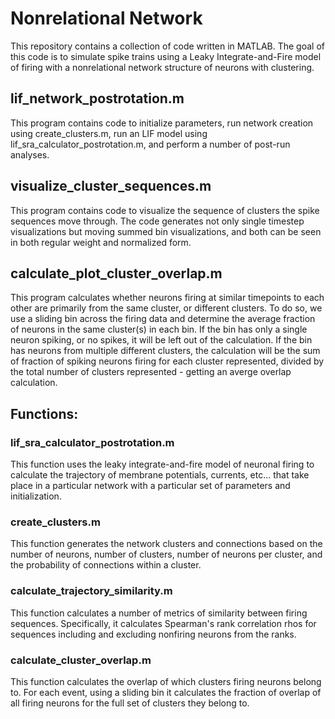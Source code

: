 # Nonrelational Network
 This repository contains a collection of code written in MATLAB. The goal of this code is to simulate spike trains using a Leaky Integrate-and-Fire model of firing with a nonrelational network structure of neurons with clustering.
 
 ## lif_network_postrotation.m
 This program contains code to initialize parameters, run network creation using create_clusters.m, run an LIF model using lif_sra_calculator_postrotation.m, and perform a number of post-run analyses.
 
 ## visualize_cluster_sequences.m
 This program contains code to visualize the sequence of clusters the spike sequences move through. The code generates not only single timestep visualizations but moving summed bin visualizations, and both can be seen in both regular weight and normalized form.
 
 ## calculate_plot_cluster_overlap.m
 This program calculates whether neurons firing at similar timepoints to each other are primarily from the same cluster, or different clusters. To do so, we use a sliding bin across the firing data and determine the average fraction of neurons in the same cluster(s) in each bin. If the bin has only a single neuron spiking, or no spikes, it will be left out of the calculation. If the bin has neurons from multiple different clusters, the calculation will be the sum of fraction of spiking neurons firing for each cluster represented, divided by the total number of clusters represented - getting an averge overlap calculation.
 
 ## Functions:
 
 ### lif_sra_calculator_postrotation.m
 This function uses the leaky integrate-and-fire model of  neuronal firing to calculate the trajectory of membrane potentials, currents, etc... that take place in a particular network with a particular set of parameters and initialization.
 
 ### create_clusters.m
 This function generates the network clusters and connections based on the number of neurons, number of clusters, number of neurons per cluster, and the probability of connections within a cluster.
 
 ### calculate_trajectory_similarity.m
 This function calculates a number of metrics of similarity between firing sequences. Specifically, it calculates Spearman's rank correlation rhos for sequences including and excluding nonfiring neurons from the ranks.
 
 ### calculate_cluster_overlap.m
 This function calculates the overlap of which clusters firing neurons belong to. For each event, using a sliding bin it calculates the fraction of overlap of all firing neurons for the full set of clusters they belong to.
